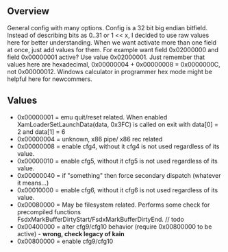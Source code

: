 ## Overview
General config with many options. Config is a 32 bit big endian bitfield. Instead of describing bits as 0..31 or 1 << x, I decided to use raw values here for better understanding.
When we want activate more than one field at once, just add values for them. For example want field 0x02000000 and field 0x00000001 active? Use value 0x02000001. Just remember that values here are hexadecimal, 0x00000004 + 0x00000008 = 0x0000000C, not 0x00000012. Windows calculator in programmer hex mode might be helpful here for newcommers.

## Values
* 0x00000001 = emu quit/reset related. When enabled XamLoaderSetLaunchData(data, 0x3FC) is called on exit with data[0] = 2 and data[1] = 6
* 0x00000004 = unknown, x86 pipe/ x86 rec related
* 0x00000008 = enable cfg4, without it cfg4 is not used regardless of its value.
* 0x00000010 = enable cfg5, without it cfg5 is not used regardless of its value.
* 0x00000040 = if "something" then force secondary dispatch (whatever it means...)
* 0x00010000 = enable cfg6, without it cfg6 is not used regardless of its value.
* 0x00080000 = May be filesystem related. Performs some check for precompiled functions FsdxMarkBufferDirtyStart/FsdxMarkBufferDirtyEnd. // todo
* 0x00400000 = alter cfg9/cfg10 behavior (require 0x00800000 to be active) - **wrong, check legacy of kain**
* 0x00800000 = enable cfg9/cfg10
